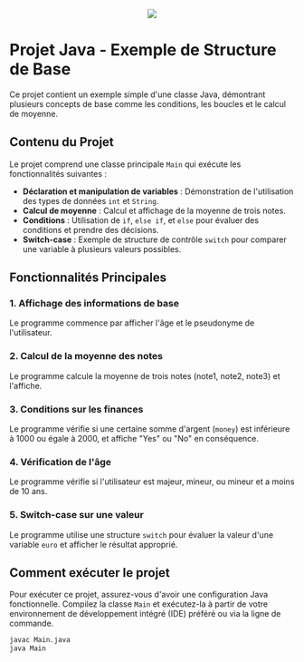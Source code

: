 <p align="center">
  <a href="https://skillicons.dev">
    <img src="https://skillicons.dev/icons?i=git,java" />
  </a>
</p>

# Projet Java - Exemple de Structure de Base

Ce projet contient un exemple simple d'une classe Java, démontrant plusieurs concepts de base comme les conditions, les boucles et le calcul de moyenne. 

## Contenu du Projet

Le projet comprend une classe principale `Main` qui exécute les fonctionnalités suivantes :

- **Déclaration et manipulation de variables** : Démonstration de l'utilisation des types de données `int` et `String`.
- **Calcul de moyenne** : Calcul et affichage de la moyenne de trois notes.
- **Conditions** : Utilisation de `if`, `else if`, et `else` pour évaluer des conditions et prendre des décisions.
- **Switch-case** : Exemple de structure de contrôle `switch` pour comparer une variable à plusieurs valeurs possibles.

## Fonctionnalités Principales

### 1. Affichage des informations de base
Le programme commence par afficher l'âge et le pseudonyme de l'utilisateur.

### 2. Calcul de la moyenne des notes
Le programme calcule la moyenne de trois notes (note1, note2, note3) et l'affiche.

### 3. Conditions sur les finances
Le programme vérifie si une certaine somme d'argent (`money`) est inférieure à 1000 ou égale à 2000, et affiche "Yes" ou "No" en conséquence.

### 4. Vérification de l'âge
Le programme vérifie si l'utilisateur est majeur, mineur, ou mineur et a moins de 10 ans.

### 5. Switch-case sur une valeur
Le programme utilise une structure `switch` pour évaluer la valeur d'une variable `euro` et afficher le résultat approprié.

## Comment exécuter le projet

Pour exécuter ce projet, assurez-vous d'avoir une configuration Java fonctionnelle. Compilez la classe `Main` et exécutez-la à partir de votre environnement de développement intégré (IDE) préféré ou via la ligne de commande.

```bash
javac Main.java
java Main
